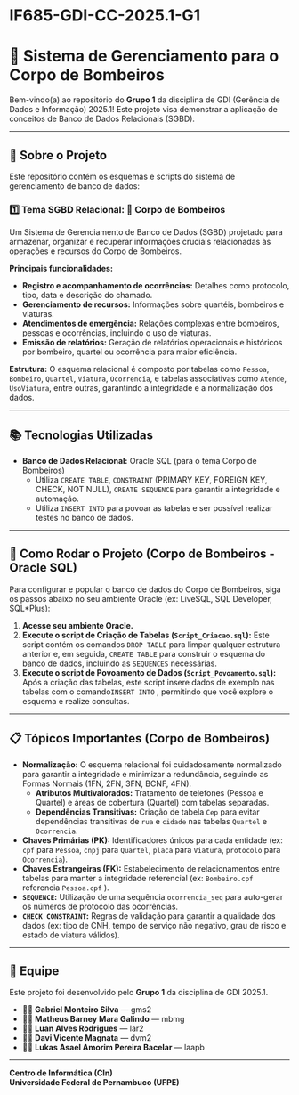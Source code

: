 # IF685-GDI-CC-2025.1-G1

# 🚒 Sistema de Gerenciamento para o Corpo de Bombeiros

Bem-vindo(a) ao repositório do **Grupo 1** da disciplina de GDI (Gerência de Dados e Informação) 2025.1! Este projeto visa demonstrar a aplicação de conceitos de Banco de Dados Relacionais (SGBD).

---

## 🎯 **Sobre o Projeto**

Este repositório contém os esquemas e scripts do sistema de gerenciamento de banco de dados:

### 1️⃣ **Tema SGBD Relacional: 🚒 Corpo de Bombeiros**

Um Sistema de Gerenciamento de Banco de Dados (SGBD) projetado para armazenar, organizar e recuperar informações cruciais relacionadas às operações e recursos do Corpo de Bombeiros. 

**Principais funcionalidades:**
* **Registro e acompanhamento de ocorrências:** Detalhes como protocolo, tipo, data e descrição do chamado. 
* **Gerenciamento de recursos:** Informações sobre quartéis, bombeiros e viaturas. 
* **Atendimentos de emergência:** Relações complexas entre bombeiros, pessoas e ocorrências, incluindo o uso de viaturas. 
* **Emissão de relatórios:** Geração de relatórios operacionais e históricos por bombeiro, quartel ou ocorrência para maior eficiência. 

**Estrutura:**
O esquema relacional é composto por tabelas como `Pessoa`, `Bombeiro`, `Quartel`, `Viatura`, `Ocorrencia`, e tabelas associativas como `Atende`, `UsoViatura`, entre outras, garantindo a integridade e a normalização dos dados. 

---

## 📚 **Tecnologias Utilizadas**

* **Banco de Dados Relacional:** Oracle SQL (para o tema Corpo de Bombeiros)
    * Utiliza `CREATE TABLE`, `CONSTRAINT` (PRIMARY KEY, FOREIGN KEY, CHECK, NOT NULL), `CREATE SEQUENCE` para garantir a integridade e automação.
    * Utiliza `INSERT INTO` para povoar as tabelas e ser possível realizar testes no banco de dados.

---

## 🚀 **Como Rodar o Projeto (Corpo de Bombeiros - Oracle SQL)**

Para configurar e popular o banco de dados do Corpo de Bombeiros, siga os passos abaixo no seu ambiente Oracle (ex: LiveSQL, SQL Developer, SQL*Plus):

1.  **Acesse seu ambiente Oracle.**
2.  **Execute o script de Criação de Tabelas (`Script_Criacao.sql`):**
    Este script contém os comandos `DROP TABLE` para limpar qualquer estrutura anterior e, em seguida, `CREATE TABLE` para construir o esquema do banco de dados, incluindo as `SEQUENCES` necessárias.
3.  **Execute o script de Povoamento de Dados (`Script_Povoamento.sql`):**
    Após a criação das tabelas, este script insere dados de exemplo nas tabelas com o comando`INSERT INTO` , permitindo que você explore o esquema e realize consultas.

---

## 📋 **Tópicos Importantes (Corpo de Bombeiros)**

* **Normalização:** O esquema relacional foi cuidadosamente normalizado para garantir a integridade e minimizar a redundância, seguindo as Formas Normais (1FN, 2FN, 3FN, BCNF, 4FN). 
    * **Atributos Multivalorados:** Tratamento de telefones (Pessoa e Quartel) e áreas de cobertura (Quartel) com tabelas separadas. 
    * **Dependências Transitivas:** Criação de tabela `Cep` para evitar dependências transitivas de `rua` e `cidade` nas tabelas `Quartel` e `Ocorrencia`. 
* **Chaves Primárias (PK):** Identificadores únicos para cada entidade (ex: `cpf` para `Pessoa`, `cnpj` para `Quartel`, `placa` para `Viatura`, `protocolo` para `Ocorrencia`).
* **Chaves Estrangeiras (FK):** Estabelecimento de relacionamentos entre tabelas para manter a integridade referencial (ex: `Bombeiro.cpf` referencia `Pessoa.cpf` ).
* **`SEQUENCE`:** Utilização de uma sequência `ocorrencia_seq` para auto-gerar os números de protocolo das ocorrências.
* **`CHECK CONSTRAINT`:** Regras de validação para garantir a qualidade dos dados (ex: tipo de CNH, tempo de serviço não negativo, grau de risco e estado de viatura válidos).

---

## 👥 **Equipe**

Este projeto foi desenvolvido pelo **Grupo 1** da disciplina de GDI 2025.1.

* 👨‍💻 **Gabriel Monteiro Silva** — gms2 
* 👨‍💻 **Matheus Barney Mara Galindo** — mbmg 
* 👨‍💻 **Luan Alves Rodrigues** — lar2 
* 👨‍💻 **Davi Vicente Magnata** — dvm2 
* 👨‍💻 **Lukas Asael Amorim Pereira Bacelar** — laapb 

---

**Centro de Informática (CIn)**   
**Universidade Federal de Pernambuco (UFPE)**   
